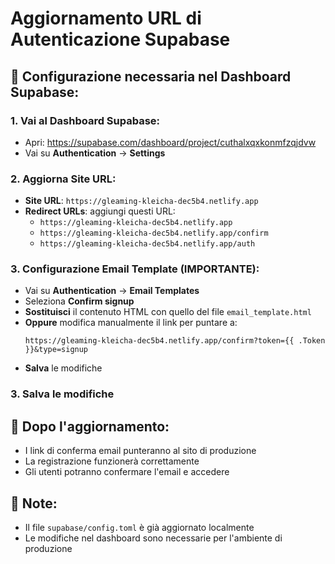 # Aggiornamento URL di Autenticazione Supabase

## 🔧 **Configurazione necessaria nel Dashboard Supabase:**

### **1. Vai al Dashboard Supabase:**
- Apri: https://supabase.com/dashboard/project/cuthalxqxkonmfzqjdvw
- Vai su **Authentication** → **Settings**

### **2. Aggiorna Site URL:**
- **Site URL**: `https://gleaming-kleicha-dec5b4.netlify.app`
- **Redirect URLs**: aggiungi questi URL:
  - `https://gleaming-kleicha-dec5b4.netlify.app`
  - `https://gleaming-kleicha-dec5b4.netlify.app/confirm`
  - `https://gleaming-kleicha-dec5b4.netlify.app/auth`

### **3. Configurazione Email Template (IMPORTANTE):**
- Vai su **Authentication** → **Email Templates**
- Seleziona **Confirm signup**
- **Sostituisci** il contenuto HTML con quello del file `email_template.html`
- **Oppure** modifica manualmente il link per puntare a:
  ```
  https://gleaming-kleicha-dec5b4.netlify.app/confirm?token={{ .Token }}&type=signup
  ```
- **Salva** le modifiche

### **3. Salva le modifiche**

## 🚀 **Dopo l'aggiornamento:**
- I link di conferma email punteranno al sito di produzione
- La registrazione funzionerà correttamente
- Gli utenti potranno confermare l'email e accedere

## 📝 **Note:**
- Il file `supabase/config.toml` è già aggiornato localmente
- Le modifiche nel dashboard sono necessarie per l'ambiente di produzione 
